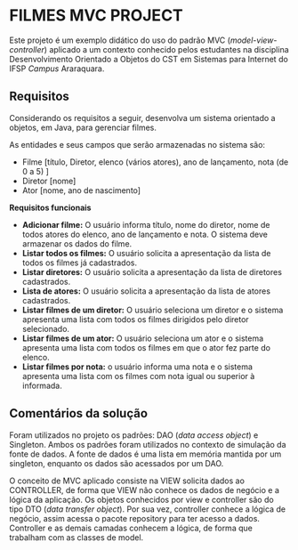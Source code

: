 # FILMES MVC PROJECT

Este projeto é um exemplo didático do uso do padrão MVC (_model-view-controller_) aplicado a um contexto conhecido pelos estudantes na disciplina Desenvolvimento Orientado a Objetos do CST em Sistemas para Internet do IFSP _Campus_ Araraquara. 

## Requisitos

Considerando os requisitos a seguir, desenvolva um sistema orientado a objetos, em Java, para gerenciar filmes.

As entidades e seus campos que serão armazenadas no sistema são:
- Filme [título, Diretor, elenco (vários atores), ano de lançamento, nota (de 0 a 5) ]
- Diretor [nome]
- Ator [nome, ano de nascimento]

**Requisitos funcionais**

- **Adicionar filme:** O usuário informa título, nome do diretor, nome de todos atores do elenco, ano de lançamento e nota. O sistema deve armazenar os dados do filme.
- **Listar todos os filmes:** O usuário solicita a apresentação da lista de todos os filmes já cadastrados.
- **Listar diretores:** O usuário solicita a apresentação da lista de diretores cadastrados.
- **Lista de atores:** O usuário solicita a apresentação da lista de atores cadastrados.
- **Listar filmes de um diretor:** O usuário seleciona um diretor e o sistema apresenta uma lista com todos os filmes dirigidos pelo diretor selecionado.
- **Listar filmes de um ator:** O usuário seleciona um ator e o sistema apresenta uma lista com todos os filmes em que o ator fez parte do elenco.
- **Listar filmes por nota:** o usuário informa uma nota e o sistema apresenta uma lista com os filmes com nota igual ou superior à informada.

## Comentários da solução

Foram utilizados no projeto os padrões: DAO (_data access object_) e Singleton. Ambos os padrões foram utilizados no contexto de simulação da fonte de dados. A fonte de dados é uma lista em memória mantida por um singleton, enquanto os dados são acessados por um DAO.

O conceito de MVC aplicado consiste na VIEW solicita dados ao CONTROLLER, de forma que VIEW não conhece os dados de negócio e a lógica da aplicação. Os objetos conhecidos por view e controller são do tipo DTO (_data transfer object_). Por sua vez, controller conhece a lógica de negócio, assim acessa o pacote repository para ter acesso a dados. Controller e as demais camadas conhecem a lógica, de forma que trabalham com as classes de model.